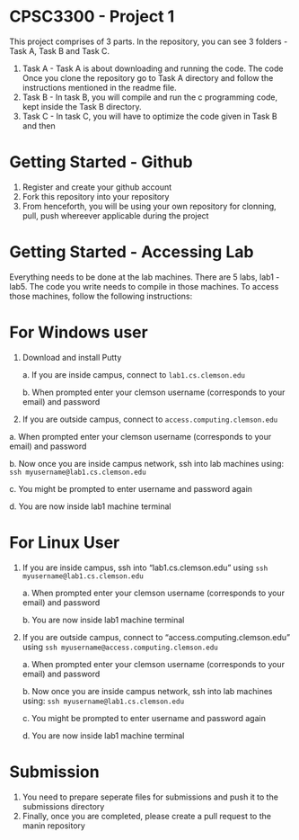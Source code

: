 # CPSC3300 - Project 1

This project comprises of 3 parts. In the repository, you can see 3 folders - Task A, Task B and Task C.

1. Task A - Task A is about downloading and running the code. The code  Once you clone the repository go to Task A directory and 
follow the instructions mentioned in the readme file.
2. Task B - In task B, you will compile and run the c programming code, kept inside the Task B directory. 
2. Task C - In task C, you will have to optimize the code given in Task B and then 

# Getting Started - Github
1. Register and create your github account
2. Fork this repository into your repository
3. From henceforth, you will be using your own repository for clonning, pull, push whereever applicable during the project

# Getting Started - Accessing Lab 

Everything needs to be done at the lab machines. There are 5 labs, lab1 - lab5. The code you write needs to compile in those machines. 
To access those machines, follow the following instructions:

# For Windows user
1. Download and install Putty 
   
   a. If you are inside campus, connect to `lab1.cs.clemson.edu`
   
   b. When prompted enter your clemson username (corresponds to your email) and password
   
2. If you are outside campus, connect to `access.computing.clemson.edu`
  
  a. When prompted enter your clemson username (corresponds to your email) and password
  
  b. Now once you are inside campus network, ssh into lab machines using: `ssh myusername@lab1.cs.clemson.edu`
  
  c. You might be prompted to enter username and password again
  
  d. You are now inside lab1 machine terminal

# For Linux  User
1. If you are inside campus, ssh into “lab1.cs.clemson.edu” using  `ssh myusername@lab1.cs.clemson.edu`
   
   a. When prompted enter your clemson username (corresponds to your email) and password
   
   b. You are now inside lab1 machine terminal
   
2. If you are outside campus, connect to “access.computing.clemson.edu” using `ssh myusername@access.computing.clemson.edu`
   
   a. When prompted enter your clemson username (corresponds to your email) and password
   
   b. Now once you are inside campus network, ssh into lab machines using: `ssh myusername@lab1.cs.clemson.edu`
   
   c. You might be prompted to enter username and password again
   
   d. You are now inside lab1 machine terminal

# Submission
1. You need to prepare seperate files for submissions and push it to the submissions directory
2. Finally, once you are completed, please create a pull request to the manin repository
